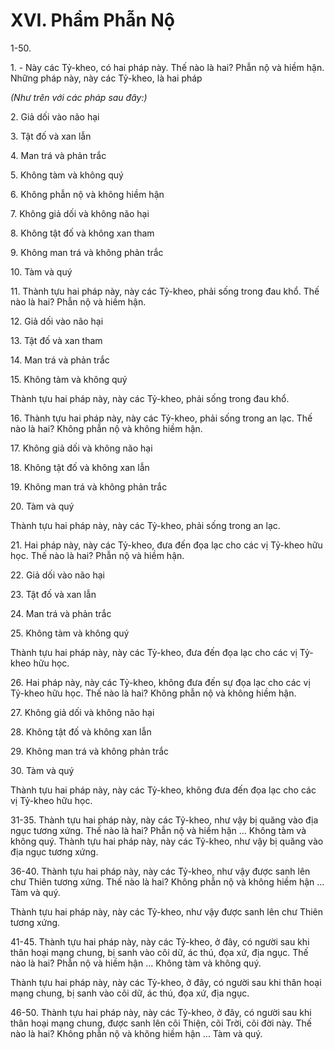 # XVI. Phẩm Phẫn Nộ

1-50.

1\. - Này các Tỷ-kheo, có hai pháp này. Thế nào là hai? Phẫn nộ và hiềm hận. Những pháp này, này các
Tỷ-kheo, là hai pháp

_(Như trên với các pháp sau đây:)_

2\. Giả dối vào não hại

3\. Tật đố và xan lẫn

4\. Man trá và phản trắc

5\. Không tàm và không quý

<!--pg-->
6\. Không phẫn nộ và không hiềm hận

7\. Không giả dối và không não hại

8\. Không tật đố và không xan tham

9\. Không man trá và không phản trắc

10\. Tàm và quý

<!--pg-->
11\. Thành tựu hai pháp này, này các Tỷ-kheo, phải sống trong đau khổ. Thế nào là hai? Phẫn nộ và hiềm
hận.

12\. Giả dối vào não hại

13\. Tật đố và xan tham

14\. Man trá và phản trắc

15\. Không tàm và không quý

Thành tựu hai pháp này, này các Tỷ-kheo, phải sống trong đau khổ.

<!--pg-->
16\. Thành tựu hai pháp này, này các Tỷ-kheo, phải sống trong an lạc. Thế nào là hai? Không phẫn nộ và
không hiềm hận.

17\. Không giả dối và không não hại

18\. Không tật đố và không xan lẫn

19\. Không man trá và không phản trắc

20\. Tàm và quý

Thành tựu hai pháp này, này các Tỷ-kheo, phải sống trong an lạc.

<!--pg-->
21\. Hai pháp này, này các Tỷ-kheo, đưa đến đọa lạc cho các vị Tỷ-kheo hữu học. Thế nào là hai? Phẫn
nộ và hiềm hận.

22\. Giả dối vào não hại

23\. Tật đố và xan lẫn

24\. Man trá và phản trắc

25\. Không tàm và không quý

Thành tựu hai pháp này, này các Tỷ-kheo, đưa đến đọa lạc cho các vị Tỷ-kheo hữu học.

<!--pg-->
26\. Hai pháp này, này các Tỷ-kheo, không đưa đến sự đọa lạc cho các vị Tỷ-kheo hữu học. Thế nào là
hai? Không phẫn nộ và không hiềm hận.

27\. Không giả dối và không não hại

28\. Không tật đố và không xan lẫn

29\. Không man trá và không phản trắc

30\. Tàm và quý

Thành tựu hai pháp này, này các Tỷ-kheo, không đưa đến đọa lạc cho các vị Tỷ-kheo hữu học.

<!--pg-->
31-35. Thành tựu hai pháp này, này các Tỷ-kheo, như vậy bị quăng vào địa ngục tương xứng. Thế nào là
hai? Phẫn nộ và hiềm hận ... Không tàm và không quý.
Thành tựu hai pháp này, này các Tỷ-kheo, như vậy bị quăng vào địa ngục tương xứng.

<!--pg-->
36-40. Thành tựu hai pháp này, này các Tỷ-kheo, như vậy được sanh lên chư Thiên tương xứng. Thế
nào là hai? Không phẫn nộ và không hiềm hận ... Tàm và quý.

Thành tựu hai pháp này, này các Tỷ-kheo, như vậy được sanh lên chư Thiên tương xứng.

<!--pg-->
41-45. Thành tựu hai pháp này, này các Tỷ-kheo, ở đây, có người sau khi thân hoại mạng chung, bị sanh
vào cõi dữ, ác thú, đọa xứ, địa ngục. Thế nào là hai? Phẫn nộ và hiềm hận ... Không tàm và không quý.

Thành tựu hai pháp này, này các Tỷ-kheo, ở đây, có người sau khi thân hoại mạng chung, bị sanh vào
cõi dữ, ác thú, đọa xứ, địa ngục.

<!--pg-->
46-50. Thành tựu hai pháp này, này các Tỷ-kheo, ở đây, có người sau khi thân hoại mạng chung, được
sanh lên cõi Thiện, cõi Trời, cõi đời này. Thế nào là hai? Không phẫn nộ và không hiềm hận ... Tàm và
quý.


